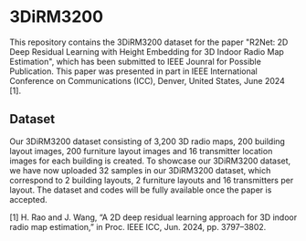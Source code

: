 # 3DiRM3200
This repository contains the 3DiRM3200 dataset for the paper "R2Net: 2D Deep Residual Learning with Height Embedding for 3D Indoor Radio Map Estimation", which has been submitted to IEEE Jounral for Possible Publication. This paper was presented in part in IEEE International Conference on Communications (ICC), Denver, United States, June 2024 [1].

## Dataset
Our 3DiRM3200 dataset consisting of 3,200 3D radio maps, 200 building layout images, 200 furniture layout images and 16 transmitter location images for each building is created. To showcase our 3DiRM3200 dataset, we have now uploaded 32 samples in our 3DiRM3200 dataset, which correspond to 2 building layouts, 2 furniture layouts and 16 transmitters per layout. The dataset and codes will be fully available once the paper is accepted.

[1] H. Rao and J. Wang, “A 2D deep residual learning approach for 3D indoor radio map estimation,” in Proc. IEEE ICC, Jun. 2024, pp. 3797–3802.
